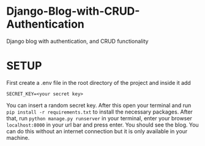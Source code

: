 # Django-Blog-with-CRUD-Authentication
Django blog with authentication, and CRUD functionality

# SETUP
First create a .env file in the root directory of the project and inside it add
```
SECRET_KEY=<your secret key>
```
You can insert a random secret key.
After this open your terminal and run ```pip install -r requirements.txt``` to install the necessary packages.
After that, run ```python manage.py runserver``` in your terminal, enter your browser ```localhost:8000``` in your url bar and press enter. You should see the blog. You can do this without an internet connection but it is only available in your machine.